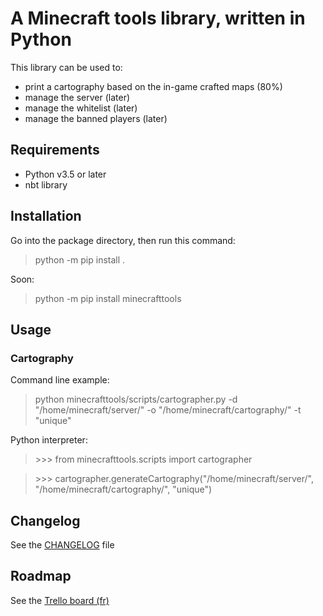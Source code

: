 # A Minecraft tools library, written in Python

This library can be used to:
 - print a cartography based on the in-game crafted maps (80%)
 - manage the server (later)
 - manage the whitelist (later)
 - manage the banned players (later)

## Requirements

 - Python v3.5 or later
 - nbt library

## Installation

Go into the package directory, then run this command:
> python -m pip install .

Soon:
> python -m pip install minecrafttools

## Usage

### Cartography

Command line example:
> python minecrafttools/scripts/cartographer.py -d "/home/minecraft/server/" -o "/home/minecraft/cartography/" -t "unique"

Python interpreter:
> \>\>\> from minecrafttools.scripts import cartographer

> \>\>\> cartographer.generateCartography("/home/minecraft/server/", "/home/minecraft/cartography/", "unique")

## Changelog

See the [CHANGELOG](CHANGELOG.md) file

## Roadmap

See the [Trello board (fr)](https://trello.com/b/wfme7mdc/minecraft-tools-scripts)
